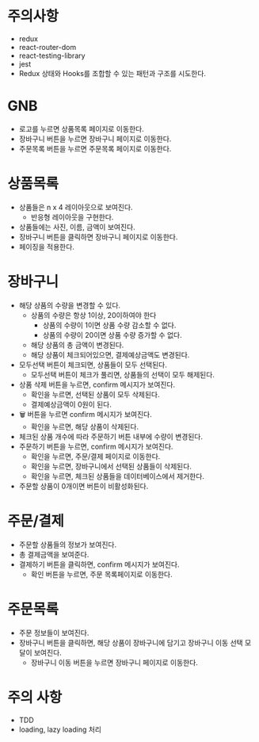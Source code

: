 # 주의사항

- redux
- react-router-dom
- react-testing-library
- jest
- Redux 상태와 Hooks를 조합할 수 있는 패턴과 구조를 시도한다.

# GNB

- 로고를 누르면 상품목록 페이지로 이동한다.
- 장바구니 버튼을 누르면 장바구니 페이지로 이동한다.
- 주문목록 버튼을 누르면 주문목록 페이지로 이동한다.

# 상품목록

- 상품들은 n x 4 레이아웃으로 보여진다.
  - 반응형 레이아웃을 구현한다.
- 상품들에는 사진, 이름, 금액이 보여진다.
- 장바구니 버튼을 클릭하면 장바구니 페이지로 이동한다.
- 페이징을 적용한다.

# 장바구니

- 해당 상품의 수량을 변경할 수 있다.
  - 상품의 수량은 항상 1이상, 20이하여야 한다
    - 상품의 수량이 1이면 상품 수량 감소할 수 없다.
    - 상품의 수량이 20이면 상품 수량 증가할 수 없다.
  - 해당 상품의 총 금액이 변경된다.
  - 해당 상품이 체크되어있으면, 결제예상금액도 변경된다.
- 모두선택 버튼이 체크되면, 상품들이 모두 선택된다.
  - 모두선택 버튼이 체크가 풀리면, 상품들의 선택이 모두 해제된다.
- 상품 삭제 버튼을 누르면, confirm 메시지가 보여진다.
  - 확인을 누르면, 선택된 상품이 모두 삭제된다.
  - 결제예상금액이 0원이 된다.
- 🗑 버튼을 누르면 confirm 메시지가 보여진다.
  - 확인을 누르면, 해당 상품이 삭제된다.
- 체크된 상품 개수에 따라 주문하기 버튼 내부에 수량이 변경된다.
- 주문하기 버튼을 누르면, confirm 메시지가 보여진다.
  - 확인을 누르면, 주문/결제 페이지로 이동한다.
  - 확인을 누르면, 장바구니에서 선택된 상품들이 삭제된다.
  - 확인을 누르면, 체크된 상품들을 데이터베이스에서 제거한다.
- 주문할 상품이 0개이면 버튼이 비활성화된다.

# 주문/결제

- 주문할 상품들의 정보가 보여진다.
- 총 결제금액을 보여준다.
- 결제하기 버튼을 클릭하면, confirm 메시지가 보여진다.
  - 확인 버튼을 누르면, 주문 목록페이지로 이동한다.

# 주문목록

- 주문 정보들이 보여진다.
- 장바구니 버튼을 클릭하면, 해당 상품이 장바구니에 담기고 장바구니 이동 선택 모달이 보여진다.
  - 장바구니 이동 버튼을 누르면 장바구니 페이지로 이동한다.

# 주의 사항

- TDD
- loading, lazy loading 처리
